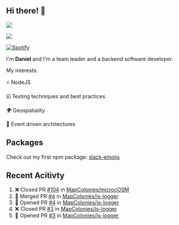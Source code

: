 ## Hi there! 👋
<p>
  <img src="https://i.imgur.com/agb7xe9.png" />
</p>
<p>
  <img src="https://github-readme-stats.vercel.app/api?username=syncush&theme=tokyonight">
</p>

[![Spotify](https://novatorem-rust.vercel.app/api/spotify)](https://open.spotify.com/user/syncush)

I'm **Daniel** and I'm a team leader and a backend software developer.

My interests:

⚡ NodeJS

☑️ Testing techniques and best practices

🌍 Geospatiality

🧠 Event driven architectures

## Packages
Check out my first npm package: [slack-emojis](https://www.npmjs.com/package/slack-emojis)

## Recent Acitivty
<!--START_SECTION:activity-->
1. ❌ Closed PR [#104](https://github.com/MapColonies/microcOSM/pull/104) in [MapColonies/microcOSM](https://github.com/MapColonies/microcOSM)
2. 🎉 Merged PR [#4](https://github.com/MapColonies/js-logger/pull/4) in [MapColonies/js-logger](https://github.com/MapColonies/js-logger)
3. 💪 Opened PR [#4](https://github.com/MapColonies/js-logger/pull/4) in [MapColonies/js-logger](https://github.com/MapColonies/js-logger)
4. ❌ Closed PR [#3](https://github.com/MapColonies/js-logger/pull/3) in [MapColonies/js-logger](https://github.com/MapColonies/js-logger)
5. 💪 Opened PR [#3](https://github.com/MapColonies/js-logger/pull/3) in [MapColonies/js-logger](https://github.com/MapColonies/js-logger)
<!--END_SECTION:activity-->
